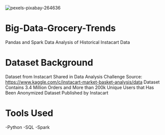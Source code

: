 ![pexels-pixabay-264636](https://user-images.githubusercontent.com/100870737/185775570-0508fa24-a13f-412d-9288-72c420218f0a.jpg)

# Big-Data-Grocery-Trends
Pandas and Spark Data Analysis of Historical Instacart Data

# **Dataset Background**
 Dataset from Instacart Shared in Data Analysis Challenge
 Source: https://www.kaggle.com/c/instacart-market-basket-analysis/data
 Dataset Contains 3.4 Million Orders and More than 200k Unique Users that Has Been Anonymized
 Dataset Published by Instacart

# **Tools Used**
-Python
-SQL
-Spark
